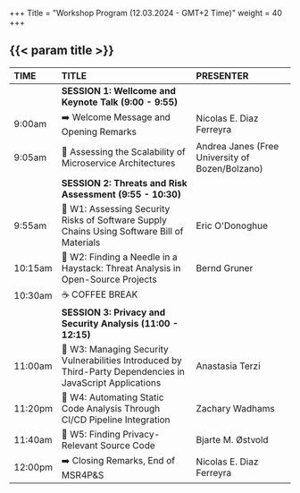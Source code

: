 +++
Title = "Workshop Program (12.03.2024 - GMT+2 Time)"
weight = 40
+++

## {{< param title >}}


| **TIME**		 | **TITLE** 				    | **PRESENTER**	 			|
|:--			 |:--							|:--		 			|
|           | **SESSION 1: Wellcome and Keynote Talk (9:00 - 9:55)** |  |
| 9:00am		  | ➡️ Welcome Message and Opening Remarks	     | Nicolas E. Diaz Ferreyra	|
| 9:05am		  | 🎯 Assessing the Scalability of Microservice Architectures | Andrea Janes (Free University of Bozen/Bolzano)		|
|           | **SESSION 2:  Threats and Risk Assessment (9:55 - 10:30)** |  |
| 9:55am    | 📝 W1: Assessing Security Risks of Software Supply Chains Using Software Bill of Materials | Eric O'Donoghue |
| 10:15am		 | 📝 W2: Finding a Needle in a Haystack: Threat Analysis in Open-Source Projects | Bernd Gruner	|
| 10:30am   | ☕ COFFEE BREAK  | |
|           | **SESSION 3: Privacy and Security Analysis (11:00 - 12:15)** |  |
| 11:00am		 | 📝 W3: Managing Security Vulnerabilities Introduced by Third-Party Dependencies in JavaScript Applications	| Anastasia Terzi	|
| 11:20pm		 | 📝 W4: Automating Static Code Analysis Through CI/CD Pipeline Integration | Zachary Wadhams |
| 11:40am   | 📝 W5: Finding Privacy-Relevant Source Code   | Bjarte M. Østvold |
| 12:00pm		 | ➡️ Closing Remarks, End of MSR4P&S	| Nicolas E. Diaz Ferreyra	|

<!---

### Keynote: _Assessing the Scalability of Microservice Architectures_
 
Microservices have emerged as an architectural style for developing maintainable and scalable applications. Assessing the performance of architecture deployment configurations — e.g., with respect to deployment alternatives — is challenging and must be aligned with the system usage in the production environment. In this talk I present an approach for using operational profiles to generate load tests to automatically assess scalability pass/fail criteria of microservice configuration alternatives. The approach provides a domain-based metric for each alternative that can, for instance, be applied to make informed decisions about the selection of alternatives and to conduct production monitoring regarding performance-related system properties, e.g., anomaly detection. We have evaluated our approach using extensive experiments in a large bare metal host environment and a virtualized environment. The talk with briefly introduce the concept of microservices, present the deployment approach and the evaluation approach based on the open source tool locust.io; it will present the tool PPTAM used to conduct the experiments and the performed data analysis.

{{< image-text src="image/alibabar.jpg" class= "left" >}}{{< /image-text >}}
**[Dr. Andrea Janes](https://ajanes.github.io) is an associate professor at the Free University of Bozen/Bolzano.** He was previously a senior lecturer and researcher at the FHV Vorarlberg University of Applied Sciences in Dornbirn, Austria, and a researcher at the Free University of Bozen/Bolzano, Italy. He received his master's degree in computer science from the Technical University of Vienna, Austria and the doctorate in computer science (with distinction) from the University of Klagenfurt (Austria). He holds a Master's degree in Business Informatics from the Vienna University of Technology and a PhD in Computer Science (with honors) from the University of Klagenfurt, Austria. He obtained the habilitation in Computer Science and Information processing systems. He is particularly interested in Lean and Agile approaches to software engineering, value-based software engineering, empirical software engineering, software testing, and technology transfer.

### Accepted Papers

| **#** | **Authors**                     | **Paper Title** | **Paper Lenght** |
| :--   | :--                             | :--                     | :-- |
| W1 | Eric O'Donoghue, Ann Marie Reinhold and Clemente Izurieta | Assessing Security Risks of Software Supply Chains Using Software Bill of Materials | full paper |
| W2 | Bernd Gruner, Sebastian Thomas Heckner, Tim Sonnekalb, Badr-Eddine Bouhlal and Clemens-Alexander Brust | Finding a Needle in a Haystack: Threat Analysis in Open-Source Projects | short paper |
| W3 | Anastasia Terzi and Matina Bibi | Managing Security Vulnerabilities Introduced by Third-Party Dependencies in JavaScript Applications | full paper |
| W4 | Zachary Wadhams, Ann Marie Reinhold and Clemente Izurieta | Automating Static Code Analysis Through CI/CD Pipeline Integration | full paper |
| W5 | Feiyang Tang and Bjarte M. Østvold | Finding Privacy-Relevant Source Code | full paper |



